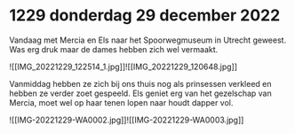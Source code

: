 # 1229 donderdag 29 december 2022
Vandaag met Mercia en Els naar het Spoorwegmuseum in Utrecht geweest. Was erg druk maar de dames hebben zich wel vermaakt.

![[IMG_20221229_122514_1.jpg]]![[IMG_20221229_120648.jpg]]

Vanmiddag hebben ze zich bij ons thuis nog als prinsessen verkleed en hebben ze verder zoet gespeeld. Els geniet erg van het gezelschap van Mercia, moet wel op haar tenen lopen naar houdt dapper vol.

![[IMG-20221229-WA0002.jpg]]![[IMG-20221229-WA0003.jpg]]